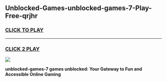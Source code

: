 
## Unblocked-Games-unblocked-games-7-Play-Free-qrjhr
<h3>
<a href="https://premium76.site?title=unblocked-games-7&ref=20M">CLICK TO PLAY</a></h3>
<hr>

<h3>
<a href="https://premium76.site?title=unblocked-games-7&ref=20M">CLICK 2 PLAY</a>
  
</h3>

<a href="https://premium76.site?title=unblocked-games-7&ref=19M"><img src="https://clearcache.store/games.png"></a>


**unblocked-games-7 games unblocked: Your Gateway to Fun and Accessible Online Gaming**
